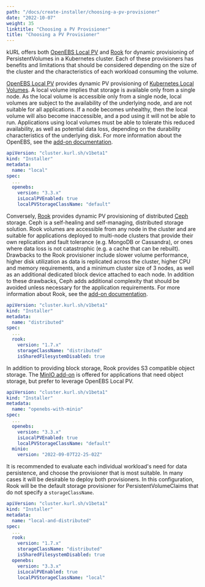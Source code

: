 ```yaml
---
path: "/docs/create-installer/choosing-a-pv-provisioner"
date: "2022-10-07"
weight: 35
linktitle: "Choosing a PV Provisioner"
title: "Choosing a PV Provisioner"
---
```


kURL offers both [OpenEBS Local PV](/docs/add-ons/openebs) and [Rook](/docs/add-ons/rook) for dynamic provisioning of PersistentVolumes in a Kubernetes cluster.
Each of these provisioners has benefits and limitations that should be considered depending on the size of the cluster and the characteristics of each workload consuming the volume.

[OpenEBS Local PV](/docs/add-ons/openebs) provides dynamic PV provisioning of [Kubernetes Local Volumes](https://kubernetes.io/docs/concepts/storage/volumes/#local).
A local volume implies that storage is available only from a single node.
As the local volume is accessible only from a single node, local volumes are subject to the availability of the underlying node, and are not suitable for all applications.
If a node becomes unhealthy, then the local volume will also become inaccessible, and a pod using it will not be able to run.
Applications using local volumes must be able to tolerate this reduced availability, as well as potential data loss, depending on the durability characteristics of the underlying disk.
For more information about the OpenEBS, see the [add-on documentation](/docs/add-ons/openebs).

```yaml
apiVersion: "cluster.kurl.sh/v1beta1"
kind: "Installer"
metadata:
  name: "local"
spec:
  ...
  openebs:
    version: "3.3.x"
    isLocalPVEnabled: true
    localPVStorageClassName: "default"
```

Conversely, [Rook](/docs/add-ons/rook) provides dynamic PV provisioning of distributed [Ceph](https://ceph.io/) storage.
Ceph is a self-healing and self-managing, distributed storage solution.
Rook volumes are accessible from any node in the cluster and are suitable for applications deployed to multi-node clusters that provide their own replication and fault tolerance (e.g. MongoDB or Cassandra), or ones where data loss is not catastrophic (e.g. a cache that can be rebuilt).
Drawbacks to the Rook provisioner include slower volume performance, higher disk utilization as data is replicated across the cluster, higher CPU and memory requirements, and a minimum cluster size of 3 nodes, as well as an additional dedicated block device attached to each node.
In addition to these drawbacks, Ceph adds additional complexity that should be avoided unless necessary for the application requirements.
For more information about Rook, see the [add-on documentation](/docs/add-ons/rook).

```yaml
apiVersion: "cluster.kurl.sh/v1beta1"
kind: "Installer"
metadata:
  name: "distributed"
spec:
  ...
  rook:
    version: "1.7.x"
    storageClassName: "distributed"
    isSharedFilesystemDisabled: true
```

In addition to providing block storage, Rook provides S3 compatible object storage.
The [MinIO add-on](/docs/add-ons/minio) is offered for applications that need object storage, but prefer to leverage OpenEBS Local PV.

```yaml
apiVersion: "cluster.kurl.sh/v1beta1"
kind: "Installer"
metadata:
  name: "openebs-with-minio"
spec:
  ...
  openebs:
    version: "3.3.x"
    isLocalPVEnabled: true
    localPVStorageClassName: "default"
  minio:
    version: "2022-09-07T22-25-02Z"
```

It is recommended to evaluate each individual workload's need for data persistence, and choose the provisioner that is most suitable.
In many cases it will be desirable to deploy both provisioners.
In this configuration, Rook will be the default storage provisioner for PersistentVolumeClaims that do not specify a `storageClassName`.

```yaml
apiVersion: "cluster.kurl.sh/v1beta1"
kind: "Installer"
metadata:
  name: "local-and-distributed"
spec:
  ...
  rook:
    version: "1.7.x"
    storageClassName: "distributed"
    isSharedFilesystemDisabled: true
  openebs:
    version: "3.3.x"
    isLocalPVEnabled: true
    localPVStorageClassName: "local"
```
